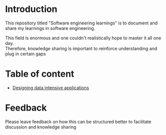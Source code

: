 # Introduction

This repository titled "Software engineering learnings" is to document and share my learnings in software engineering.

This field is enormous and one couldn't realistically hope to master it all one day.  
Therefore, knowledge sharing is important to reinforce understanding and plug in certain gaps

# Table of content

- [Designing data intensive applications](designing-data-intensive-applications)

# Feedback

Please leave feedback on how this can be structured better to facilitate discussion and knowledge sharing
